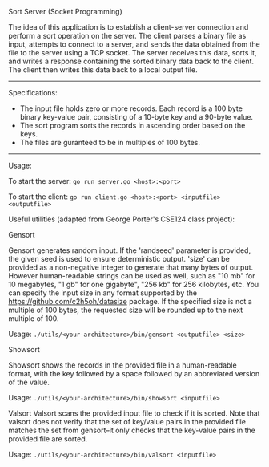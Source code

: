 Sort Server (Socket Programming)

The idea of this application is to establish a client-server connection and perform a sort operation on the server. The client parses a binary file as input, attempts to connect to a server, and sends the data obtained from the file to the server using a TCP socket. The server receives this data, sorts it, and writes a response containing the sorted binary data back to the client. The client then writes this data back to a local output file.

__________________________________________________________________________________________________________________________________________

Specifications:
- The input file holds zero or more records. Each record is a 100 byte binary key-value pair, consisting of a 10-byte key and a 90-byte value.
- The sort program sorts the records in ascending order based on the keys.
- The files are guranteed to be in multiples of 100 bytes.

__________________________________________________________________________________________________________________________________________

Usage:

To start the server:
`go run server.go <host>:<port>`

To start the client:
`go run client.go <host>:<port> <inputfile> <outputfile>`

Useful utilities (adapted from George Porter's CSE124 class project):

Gensort

Gensort generates random input. If the 'randseed' parameter is provided, the given seed is used to ensure deterministic output.
'size' can be provided as a non-negative integer to generate that many bytes of output. However human-readable strings can be used as well, such as "10 mb" for 10 megabytes, "1 gb" for one gigabyte", "256 kb" for 256 kilobytes, etc. You can specify the input size in any format supported by the https://github.com/c2h5oh/datasize package.
If the specified size is not a multiple of 100 bytes, the requested size will be rounded up to the next multiple of 100.

Usage:
`./utils/<your-architecture>/bin/gensort <outputfile> <size>`

Showsort

Showsort shows the records in the provided file in a human-readable format, with the key followed by a space followed by an abbreviated version of the value.

Usage: 
`./utils/<your-architecture>/bin/showsort <inputfile>`

Valsort
Valsort scans the provided input file to check if it is sorted. Note that valsort does not verify that the set of key/value pairs in the provided file matches the set from gensort–it only checks that the key-value pairs in the provided file are sorted.

Usage: 
`./utils/<your-architecture>/bin/valsort <inputfile>`
